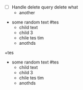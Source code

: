 - [ ] Handle delete query delete what
  - another 

- some random text #tes
  - child text
  - child 3
  - chile tes tim
  - anothds

+tes
- some random text #tes
  - child text
  - child 3
  - chile tes tim
  - anothds
